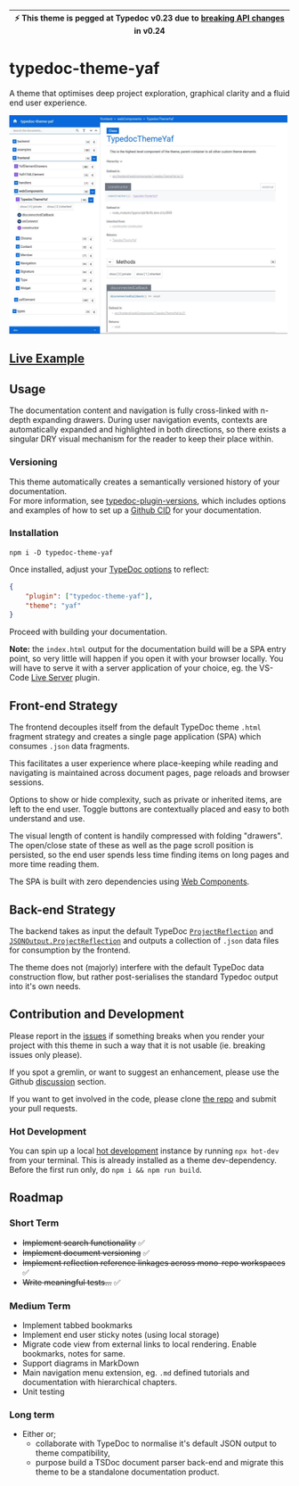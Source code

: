 
| :zap:   This theme is pegged at Typedoc v0.23 due to [breaking API changes](https://github.com/TypeStrong/typedoc/releases/tag/v0.24.0) in v0.24 |
|-----------------------------------------|

# typedoc-theme-yaf

A theme that optimises deep project exploration, graphical clarity and a fluid end user experience.

<a href="https://raw.githubusercontent.com/citkane/typedoc-theme-yaf/assets/typedoc-theme-yaf.jpg"><img src="https://raw.githubusercontent.com/citkane/typedoc-theme-yaf/assets/typedoc-theme-yaf.jpg" height="auto" width="500px"/></a>

## <a href="https://citkane.github.io/typedoc-theme-yaf/">Live Example</a>

## Usage

The documentation content and navigation is fully cross-linked with n-depth expanding drawers. During user navigation events, contexts are automatically expanded and highlighted in both directions, so there exists a singular DRY visual mechanism for the reader to keep their place within.

### Versioning

This theme automatically creates a semantically versioned history of your documentation.\
For more information, see [typedoc-plugin-versions](https://github.com/citkane/typedoc-plugin-versions), which includes options and examples of how to set up a [Github CID](https://github.com/citkane/typedoc-plugin-versions#cid) for your documentation.

### Installation

```
npm i -D typedoc-theme-yaf
```

Once installed, adjust your [TypeDoc options](https://typedoc.org/guides/options/#options-1) to reflect:

```json
{
	"plugin": ["typedoc-theme-yaf"],
	"theme": "yaf"
}
```

Proceed with building your documentation.

**Note:** the `index.html` output for the documentation build will be a SPA entry point, so very little will happen if you open it with your browser locally. You will have to serve it with a server application of your choice, eg. the VS-Code [Live Server](https://github.com/ritwickdey/vscode-live-server) plugin.

## Front-end Strategy

The frontend decouples itself from the default TypeDoc theme `.html` fragment strategy and creates a single page application (SPA) which consumes `.json` data fragments.

This facilitates a user experience where place-keeping while reading and navigating is maintained across document pages, page reloads and browser sessions.

Options to show or hide complexity, such as private or inherited items, are left to the end user. Toggle buttons are contextually placed and easy to both understand and use.

The visual length of content is handily compressed with folding "drawers".\
The open/close state of these as well as the page scroll position is persisted, so the end user spends less time finding items on long pages and more time reading them.

The SPA is built with zero dependencies using [Web Components](https://en.wikipedia.org/wiki/Web_Components).

## Back-end Strategy

The backend takes as input the default TypeDoc [`ProjectReflection`](https://typedoc.org/api/classes/ProjectReflection.html) and [`JSONOutput.ProjectReflection`](https://typedoc.org/api/interfaces/JSONOutput.ProjectReflection.html) and outputs a collection of `.json` data files for consumption by the frontend.

The theme does not (majorly) interfere with the default TypeDoc data construction flow, but rather post-serialises the standard Typedoc output into it's own needs.

## Contribution and Development

Please report in the [issues](https://github.com/citkane/typedoc-theme-yaf/issues) if something breaks when you render your project with this theme in such a way that it is not usable (ie. breaking issues only please).

If you spot a gremlin, or want to suggest an enhancement, please use the Github [discussion](https://github.com/citkane/typedoc-theme-yaf/discussions) section.

If you want to get involved in the code, please clone [the repo](https://github.com/citkane/typedoc-theme-yaf) and submit your pull requests.

### Hot Development

You can spin up a local [hot development](https://github.com/citkane/typedoc-plugin-hot-dev) instance by running `npx hot-dev` from your terminal. This is already installed as a theme dev-dependency.\
Before the first run only, do `npm i && npm run build`.

## Roadmap

### Short Term

-   ~~Implement search functionality~~ ✅
-   ~~Implement document versioning~~ ✅
-   ~~Implement reflection reference linkages across mono-repo workspaces~~ ✅
-   ~~Write meaningful tests...~~ ✅

### Medium Term

-   Implement tabbed bookmarks
-   Implement end user sticky notes (using local storage)
-   Migrate code view from external links to local rendering. Enable bookmarks, notes for same.
-   Support diagrams in MarkDown
-   Main navigation menu extension, eg. `.md` defined tutorials and documentation with hierarchical chapters.
-   Unit testing

### Long term

-   Either or;
    -   collaborate with TypeDoc to normalise it's default JSON output to theme compatibility,
    -   purpose build a TSDoc document parser back-end and migrate this theme to be a standalone documentation product.
